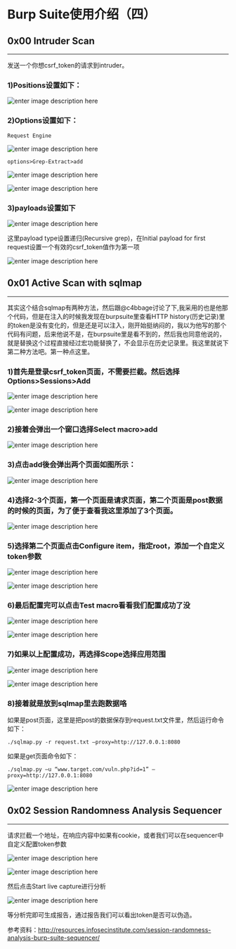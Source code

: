 # Burp Suite使用介绍（四）

0x00 Intruder Scan
------------------

* * *

发送一个你想csrf_token的请求到intruder。

### 1)Positions设置如下：

![enter image description here](http://drops.javaweb.org/uploads/images/3d4dda9da208fa1e8161c3c1fcf830004a29372e.jpg)

### 2)Options设置如下：

```
Request Engine

```

![enter image description here](http://drops.javaweb.org/uploads/images/c5f4284a5f6214179525ed077545b7a703f73115.jpg)

```
options>Grep-Extract>add

```

![enter image description here](http://drops.javaweb.org/uploads/images/68d52ec878ddc07cbd8b1475b7d023e19cb639f1.jpg)

![enter image description here](http://drops.javaweb.org/uploads/images/b79ef610c20992fe44719dbad019ea553945bd8e.jpg)

### 3)payloads设置如下

![enter image description here](http://drops.javaweb.org/uploads/images/cd26b88235744f47249c745de919c217726aaede.jpg)

这里payload type设置递归(Recursive grep)，在Initial payload for first request设置一个有效的csrf_token值作为第一项

![enter image description here](http://drops.javaweb.org/uploads/images/da3ad63151f959bde0e60b7153ba98eb5430cea2.jpg)

0x01 Active Scan with sqlmap
----------------------------

* * *

其实这个结合sqlmap有两种方法，然后跟@c4bbage讨论了下,我采用的也是他那个代码，但是在注入的时候我发现在burpsuite里查看HTTP history(历史记录)里的token是没有变化的，但是还是可以注入，刚开始挺纳闷的，我以为他写的那个代码有问题，后来他说不是，在burpsuite里是看不到的，然后我也同意他说的，就是替换这个过程直接经过宏功能替换了，不会显示在历史记录里。我这里就说下第二种方法吧。第一种点这里。

### 1)首先是登录csrf_token页面，不需要拦截。然后选择Options>Sessions>Add

![enter image description here](http://drops.javaweb.org/uploads/images/f830fc13ef11602946b679af47ad31d3ff718de1.jpg)

![enter image description here](http://drops.javaweb.org/uploads/images/3b5acbe48de4f597d03dadf68e07f93c865ec608.jpg)

### 2)接着会弹出一个窗口选择Select macro>add

![enter image description here](http://drops.javaweb.org/uploads/images/459c8cabd48c6d042e03148e72a72f7809786fde.jpg)

### 3)点击add後会弹出两个页面如图所示：

![enter image description here](http://drops.javaweb.org/uploads/images/cd7d0e96b9ed6f69c596a51446925a03189bcd72.jpg)

### 4)选择2-3个页面，第一个页面是请求页面，第二个页面是post数据的时候的页面，为了便于查看我这里添加了3个页面。

![enter image description here](http://drops.javaweb.org/uploads/images/f2fad08beb9cb55e992c232505dd7cbe208a9915.jpg)

### 5)选择第二个页面点击Configure item，指定root，添加一个自定义token参数

![enter image description here](http://drops.javaweb.org/uploads/images/734ee47daa0143839c7e0d89487c626461c4e9e5.jpg)

![enter image description here](http://drops.javaweb.org/uploads/images/f75a2fbd3aa30c7e7767b275da3c9e0c5c31ad79.jpg)

### 6)最后配置完可以点击Test macro看看我们配置成功了没

![enter image description here](http://drops.javaweb.org/uploads/images/99f1c761d96cae65aae4c5e856406bacdd814a8d.jpg)

![enter image description here](http://drops.javaweb.org/uploads/images/77fec226b3dc494fad70f83163f7346d1eda77ed.jpg)

### 7)如果以上配置成功，再选择Scope选择应用范围

![enter image description here](http://drops.javaweb.org/uploads/images/746f7a63378392d1af5ae289b65b939327d6a0fb.jpg)

![enter image description here](http://drops.javaweb.org/uploads/images/8bea8e2441ec05608287a9157d97e52c107e810c.jpg)

### 8)接着就是放到sqlmap里去跑数据咯

如果是post页面，这里是把post的数据保存到request.txt文件里，然后运行命令如下：

```
./sqlmap.py -r request.txt –proxy=http://127.0.0.1:8080

```

如果是get页面命令如下：

```
./sqlmap.py –u “www.target.com/vuln.php?id=1” –proxy=http://127.0.0.1:8080

```

![enter image description here](http://drops.javaweb.org/uploads/images/54f9e35f9c368195b35bad47a21b4954ada08bec.jpg)

0x02 Session Randomness Analysis Sequencer
------------------------------------------

* * *

请求拦截一个地址，在响应内容中如果有cookie，或者我们可以在sequencer中自定义配置token参数

![enter image description here](http://drops.javaweb.org/uploads/images/cc583ae705419f84d4aa1e6ae56960c5373b772d.jpg)

![enter image description here](http://drops.javaweb.org/uploads/images/f66e6ee0122c98ebee5b48976e95df0c0f29c5d5.jpg)

然后点击Start live capture进行分析

![enter image description here](http://drops.javaweb.org/uploads/images/a04e50359b4d19f38f59c47e4b2348b9f111706d.jpg)

等分析完即可生成报告，通过报告我们可以看出token是否可以伪造。

参考资料：http://resources.infosecinstitute.com/session-randomness-analysis-burp-suite-sequencer/